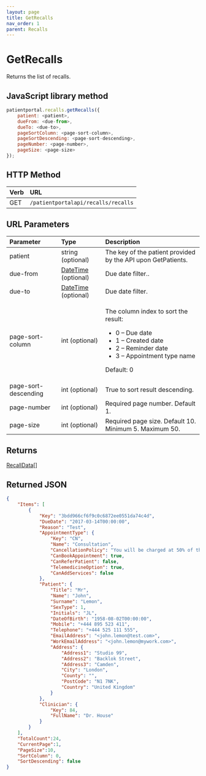 ```yaml
---
layout: page
title: GetRecalls
nav_order: 1
parent: Recalls
---
```


# GetRecalls

Returns the list of recalls.

## JavaScript library method

```javascript
patientportal.recalls.getRecalls({
    patient: <patient>,
    dueFrom: <due-from>,
    dueTo: <due-to>,
    pageSortColumn: <page-sort-column>,
    pageSortDescending: <page-sort-descending>,
    pageNumber: <page-number>,
    pageSize: <page-size>
});
```

## HTTP Method

| Verb | URL                                               |
|:-----|:--------------------------------------------------|
| GET | `/patientportalapi/recalls/recalls` |

## URL Parameters

<table>
    <thead>
        <tr>
            <th style="text-align: left">Parameter</th>
            <th style="text-align: left">Type</th>
            <th style="text-align: left">Description</th>
        </tr>
    </thead>
    <tbody>
        <tr>
            <td>patient</td>
            <td>string (optional)</td>
            <td>The key of the patient provided by the API upon GetPatients.</td>
        </tr>
        <tr>
            <td>due-from</td>
            <td><a href="../objects-and-data-types/datetime">DateTime</a> (optional)</td>
            <td>Due date filter..</td>
        </tr>
        <tr>
            <td>due-to</td>
            <td><a href="../objects-and-data-types/datetime">DateTime</a> (optional)</td>
            <td>Due date filter.</td>
        </tr>
        <tr>
            <td>page-sort-column</td>
            <td>int (optional)</td>
            <td>
                <p>The column index to sort the result:</p>
                <ul>
                    <li>0 – Due date</li>
                    <li>1 – Created date</li>
                    <li>2 – Reminder date</li>
                    <li>3 – Appointment type name</li>
                </ul>
                <p>Default: 0</p>
            </td>
        </tr>
        <tr>
            <td>page-sort-descending</td>
            <td>int (optional)</td>
            <td>True to sort result descending.</td>
        </tr>
        <tr>
            <td>page-number</td>
            <td>int (optional)</td>
            <td>Required page number. Default 1.</td>
        </tr>
        <tr>
            <td>page-size</td>
            <td>int (optional)</td>
            <td>Required page size. Default 10. Minimum 5. Maximum 50.</td>
        </tr>
    </tbody>
</table>

## Returns

[RecallData](../objects-and-data-types/recalldata)[]

## Returned JSON

```json
{
    "Items": [
        {
            "Key": "3bdd966cf6f9c0c6872ee0551da74c4d",
            "DueDate": "2017-03-14T00:00:00",
            "Reason": "Test",
            "AppointmentType": {
                "Key": "CN",
                "Name": "Consultation",
                "CancellationPolicy": "You will be charged at 50% of the full price if you cancel the appointment within 72 hours. You will be charged at 90% of the full price if you do not turn up.",
                "CanBookAppointment": true,
                "CanReferPatient": false,
                "TelemedicineOption": true,
                "CanAddServices": false
            },
            "Patient": {
                "Title": "Mr",
                "Name": "John",
                "Surname": "Lemon",
                "SexType": 1,
                "Initials": "JL",
                "DateOfBirth": "1958-08-02T00:00:00",
                "Mobile": "+444 895 523 411",
                "Telephone": "+444 525 111 555",
                "EmailAddress": "<john.lemon@test.com>",
                "WorkEmailAddress": "<john.lemon@mywork.com>",
                "Address": {
                    "Address1": "Studio 99",
                    "Address2": "Backlok Street",
                    "Address3": "Camden",
                    "City": "London",
                    "County": "",
                    "PostCode": "N1 7NK",
                    "Country": "United Kingdom"
                }
            },
            "Clinician": {
                "Key": 84,
                "FullName": "Dr. House"
            }
        }
    ],
    "TotalCount":24,
    "CurrentPage":1,
    "PageSize":10,
    "SortColumn": 0,
    "SortDescending": false
}
```
